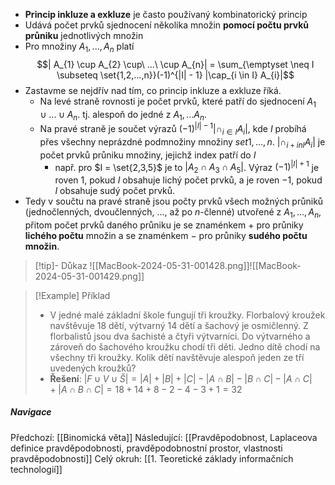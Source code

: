 - **Princip inkluze a exkluze** je často používaný kombinatorický princip
- Udává počet prvků sjednocení několika množin **pomocí počtu prvků průniku** jednotlivých množin
- Pro množiny $A_{1}, ..., A_{n}$ platí $$| A_{1} \cup A_{2} \cup\ ...\ \cup A_{n}| = \sum_{\emptyset \neq I \subseteq \set{1,2,...,n}}(-1)^{|I| - 1} |\cap_{i \in I} A_{i}|$$
- Zastavme se nejdřív nad tím, co princip inkluze a exkluze říká.
	- Na levé straně rovnosti je počet prvků, které patří do sjednocení $A_{1} \cup ... \cup A_{n}$. tj. alespoň do jedné z $A_{1}, ... A_{n}$.
	- Na pravé straně je součet výrazů $(-1)^{|I| - 1} | \cap_{i \in I} A_{i}|$, kde $I$ probíhá přes všechny neprázdné podmnožiny množiny $set{1, ..., n}$. $|\cap_{i +in I} A_{i}|$ je počet prvků průniku množiny, jejichž index patří do $I$
		- např. pro $I = \set{2,3,5}$ je to $|A_{2} \cap A_{3} \cap A_{5}|$. Výraz $(-1)^{|I|+1}$ je roven $1$, pokud $I$ obsahuje lichý počet prvků, a je roven $-1$, pokud $I$ obsahuje sudý počet prvků.
- Tedy v součtu na pravé straně jsou počty prvků všech možných průniků (jednočlenných, dvoučlenných, ..., až po $n$-členné) utvořené z $A_{1}, ..., A_{n}$, přitom počet prvků daného průniku je se znaménkem $+$ pro průniky **lichého počtu** množin a se znaménkem $-$ pro průniky **sudého počtu množin**.

>[!tip]- Důkaz
>![[MacBook-2024-05-31-001428.png]]![[MacBook-2024-05-31-001429.png]]

>[!Example] Příklad
>- V jedné malé základní škole fungují tři kroužky. Florbalový kroužek navštěvuje 18 dětí, výtvarný 14 dětí a šachový je osmičlenný. Z florbalistů jsou dva šachisté a čtyři výtvarníci. Do výtvarného a zároveň do šachového kroužku chodí tři děti. Jedno dítě chodí na všechny tři kroužky. Kolik dětí navštěvuje alespoň jeden ze tří uvedených kroužků?
>- **Řešení**: $|F \cup V \cup Š| = |A| + |B| + |C| - |A \cap B| - |B \cap C| - |A \cap C| + |A \cap B \cap C|  = 18 + 14 + 8 - 2- 4- 3 + 1 = 32$


##### Navigace
Předchozí:  [[Binomická věta]]
Následující: [[Pravděpodobnost, Laplaceova definice pravděpodobnosti, pravděpodobnostní prostor, vlastnosti pravděpodobnosti]]
Celý okruh: [[1. Teoretické základy informačních technologií]]